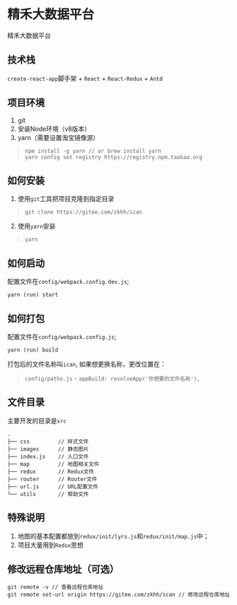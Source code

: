 # 精禾大数据平台
精禾大数据平台

## 技术栈
`create-react-app`脚手架 + `React` + `React-Redux` + `Antd`

## 项目环境
1. git
2. 安装Node环境（v8版本）
3. yarn（需要设置淘宝镜像源）
> ```
> npm install -g yarn // or brew install yarn
> yarn config set registry https://registry.npm.taobao.org
> ```


## 如何安装
1. 使用`git`工具把项目克隆到指定目录
>```
> git clone https://gitee.com/zkhh/ican 
>```
2. 使用`yarn`安装
> ```
> yarn
> ```

## 如何启动
配置文件在`config/webpack.config.dev.js`;
```
yarn (run) start
```
## 如何打包
配置文件在`config/webpack.config.js`;
```
yarn (run) build
```
打包后的文件名称叫`ican`, 如果想更换名称，更改位置在：
> `config/paths.js` - `appBuild: resolveApp('你想要的文件名称'),`

## 文件目录
主要开发的目录是`src`
```
.
├── css         // 样式文件
├── images      // 静态图片
├── index.js    // 入口文件
├── map         // 地图相关文件
├── redux       // Redux文件
├── router      // Router文件
├── url.js      // URL配置文件
└── utils       // 帮助文件
```

## 特殊说明
1. 地图的基本配置都放到`redux/init/lyrs.js`和`redux/init/map.js`中；
2. 项目大量用到`Redux`思想

## 修改远程仓库地址（可选）
```
git remote -v // 查看远程仓库地址
git remote set-url origin https://gitee.com/zkhh/ican // 修改远程仓库地址
```